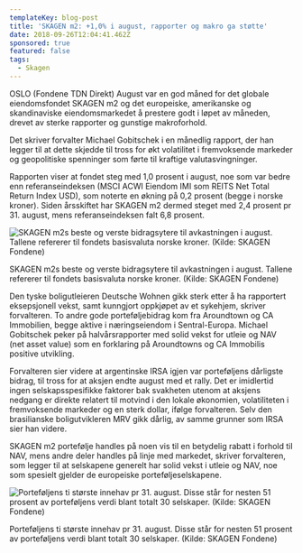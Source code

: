 ```yaml
---
templateKey: blog-post
title: 'SKAGEN m2: +1,0% i august, rapporter og makro ga støtte'
date: 2018-09-26T12:04:41.462Z
sponsored: true
featured: false
tags:
  - Skagen
---
```

OSLO (Fondene TDN Direkt) August var en god måned for det globale eiendomsfondet SKAGEN m2 og det europeiske, amerikanske og skandinaviske eiendomsmarkedet å prestere godt i løpet av måneden, drevet av sterke rapporter og gunstige makroforhold.



Det skriver forvalter Michael Gobitschek i en månedlig rapport, der han legger til at dette skjedde til tross for økt volatilitet i fremvoksende markeder og geopolitiske spenninger som førte til kraftige valutasvingninger.



Rapporten viser at fondet steg med 1,0 prosent i august, noe som var bedre enn referanseindeksen (MSCI ACWI Eiendom IMI som REITS Net Total Return Index USD), som noterte en økning på 0,2 prosent (begge i norske kroner). Siden årsskiftet har SKAGEN m2 dermed steget med 2,4 prosent pr 31. august, mens referanseindeksen falt 6,8 prosent.

![SKAGEN m2s beste og verste bidragsytere til avkastningen i august. Tallene refererer til fondets basisvaluta norske kroner. (Kilde: SKAGEN Fondene)](/img/160.png)

<span class="image-caption">SKAGEN m2s beste og verste bidragsytere til avkastningen i august. Tallene refererer til fondets basisvaluta norske kroner. (Kilde: SKAGEN Fondene)</span>

Den tyske boligutleieren Deutsche Wohnen gikk sterk etter å ha rapportert eksepsjonell vekst, samt kunngjort oppkjøpet av et sykehjem, skriver forvalteren. To andre gode porteføljebidrag kom fra Aroundtown og CA Immobilien, begge aktive i næringseiendom i Sentral-Europa. Michael Gobitschek peker på halvårsrapporter med solid vekst for utleie og NAV (net asset value) som en forklaring på Aroundtowns og CA Immobilis positive utvikling.



Forvalteren sier videre at argentinske IRSA igjen var porteføljens dårligste bidrag, til tross for at aksjen endte august med et rally. Det er imidlertid ingen selskapsspesifikke faktorer bak svakheten utenom at aksjens nedgang er direkte relatert til motvind i den lokale økonomien, volatiliteten i fremvoksende markeder og en sterk dollar, ifølge forvalteren. Selv den brasilianske boligutvikleren MRV gikk dårlig, av samme grunner som IRSA sier han videre.



SKAGEN m2 portefølje handles på noen vis til en betydelig rabatt i forhold til NAV, mens andre deler handles på linje med markedet, skriver forvalteren, som legger til at selskapene generelt har solid vekst i utleie og NAV, noe som spesielt gjelder de europeiske porteføljeselskapene.

![Porteføljens ti største innehav pr 31. august. Disse står for nesten 51 prosent av porteføljens verdi blant totalt 30 selskaper. (Kilde: SKAGEN Fondene)](/img/161.png)

<span class="image-caption">Porteføljens ti største innehav pr 31. august. Disse står for nesten 51 prosent av porteføljens verdi blant totalt 30 selskaper. (Kilde: SKAGEN Fondene)</span>
